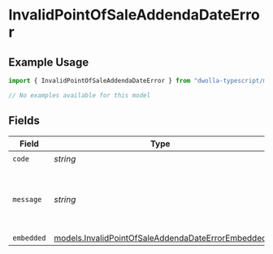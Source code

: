 # InvalidPointOfSaleAddendaDateError

## Example Usage

```typescript
import { InvalidPointOfSaleAddendaDateError } from "dwolla-typescript/models/errors";

// No examples available for this model
```

## Fields

| Field                                                                                                           | Type                                                                                                            | Required                                                                                                        | Description                                                                                                     | Example                                                                                                         |
| --------------------------------------------------------------------------------------------------------------- | --------------------------------------------------------------------------------------------------------------- | --------------------------------------------------------------------------------------------------------------- | --------------------------------------------------------------------------------------------------------------- | --------------------------------------------------------------------------------------------------------------- |
| `code`                                                                                                          | *string*                                                                                                        | :heavy_check_mark:                                                                                              | N/A                                                                                                             | ValidationError                                                                                                 |
| `message`                                                                                                       | *string*                                                                                                        | :heavy_check_mark:                                                                                              | N/A                                                                                                             | Validation error(s) present. See embedded errors list for more details.                                         |
| `embedded`                                                                                                      | [models.InvalidPointOfSaleAddendaDateErrorEmbedded](../../models/invalidpointofsaleaddendadateerrorembedded.md) | :heavy_minus_sign:                                                                                              | N/A                                                                                                             |                                                                                                                 |